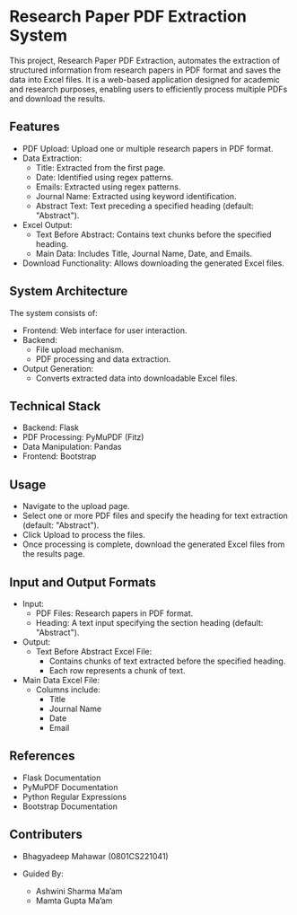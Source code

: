 
# Research Paper PDF Extraction System

This project, Research Paper PDF Extraction, automates the extraction of structured information from research papers in PDF format and saves the data into Excel files. It is a web-based application designed for academic and research purposes, enabling users to efficiently process multiple PDFs and download the results.


## Features

- PDF Upload: Upload one or multiple research papers in PDF format.
- Data Extraction:
    - Title: Extracted from the first page.
    - Date: Identified using regex patterns.
    - Emails: Extracted using regex patterns.
    - Journal Name: Extracted using keyword identification.
    - Abstract Text: Text preceding a specified heading   (default: "Abstract").
- Excel Output:
    - Text Before Abstract: Contains text chunks before the specified heading.
    - Main Data: Includes Title, Journal Name, Date, and Emails.
- Download Functionality: Allows downloading the generated Excel files.



## System Architecture

The system consists of:

- Frontend: Web interface for user interaction.
- Backend:
    - File upload mechanism.
    - PDF processing and data extraction.
- Output Generation:
    - Converts extracted data into downloadable Excel files.
## Technical Stack

- Backend: Flask
- PDF Processing: PyMuPDF (Fitz)
- Data Manipulation: Pandas
- Frontend: Bootstrap
## Usage 
- Navigate to the upload page.
- Select one or more PDF files and specify the heading for text extraction (default: "Abstract").
- Click Upload to process the files.
- Once processing is complete, download the generated Excel files from the results page.

## Input and Output Formats

- Input:
    - PDF Files: Research papers in PDF format.
    - Heading: A text input specifying the section heading (default: "Abstract").
- Output:
    - Text Before Abstract Excel File:
        - Contains chunks of text extracted before the specified heading.
        - Each row represents a chunk of text.
- Main Data Excel File:
    - Columns include:
        - Title
        - Journal Name
        - Date
        - Email
## References

- Flask Documentation
- PyMuPDF Documentation
- Python Regular Expressions
- Bootstrap Documentation
## Contributers

- Bhagyadeep Mahawar (0801CS221041)
- Guided By:

    - Ashwini Sharma Ma’am
    - Mamta Gupta Ma’am
